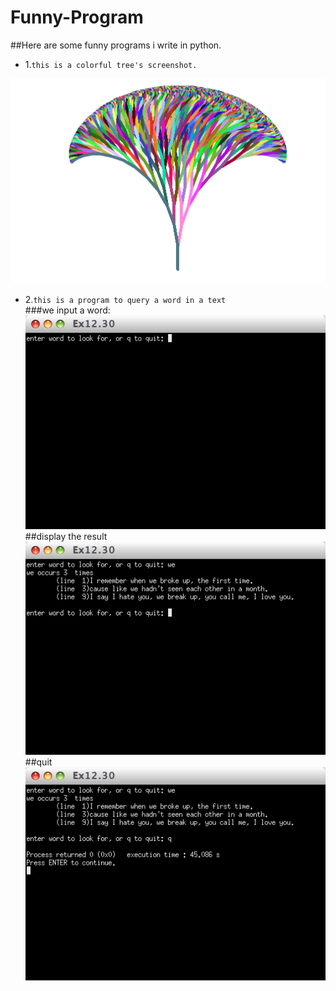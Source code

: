 # Funny-Program
##Here are some funny programs i write in python.

* 1.`this is a colorful tree's screenshot.`


![image](https://github.com/Soyn/Funny-Program/raw/master/screenshots/ColorfulTree.png)

* 2.`this is a program to query a word in a text`<br>
###we input a word:
![image](https://github.com/Soyn/Funny-Program/raw/master/screenshots/Wait2Input.png)
##display the result
![image](https://github.com/Soyn/Funny-Program/raw/master/screenshots/GetInput.png)
##quit
![image](https://github.com/Soyn/Funny-Program/raw/master/screenshots/Quit.png)
